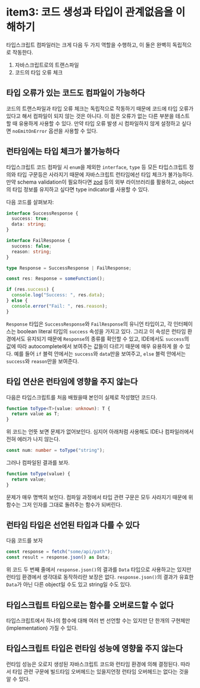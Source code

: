 # item3: 코드 생성과 타입이 관계없음을 이해하기

타입스크립트 컴파일러는 크게 다음 두 가지 역할을 수행하고, 이 둘은 완벽히 독립적으로 작동한다.

1. 자바스크립트로의 트랜스파일
2. 코드의 타입 오류 체크

## 타입 오류가 있는 코드도 컴파일이 가능하다

코드의 트랜스파일과 타입 오류 체크는 독립적으로 작동하기 때문에 코드에 타입 오류가 있다고
해서 컴파일이 되지 않는 것은 아니다. 이 점은 오류가 없는 다른 부분을 테스트할 때 유용하게
사용할 수 있다. 만약 타입 오류 발생 시 컴파일하지 않게 설정하고 싶다면 `noEmitOnError`
옵션을 사용할 수 있다.

## 런타임에는 타입 체크가 불가능하다

타입스크립트 코드 컴파일 시 `enum`을 제외한 `interface`, `type` 등 모든 타입스크립트
정의와 타입 구문등은 사라지기 때문에 자바스크립트 런타임에선 타입 체크가 불가능하다. 만약
schema validation이 필요하다면 [zod] 등의 외부 라이브러리를 활용하고, object의 타입
정보를 유지하고 싶다면 type indicator를 사용할 수 있다.

다음 코드를 살펴보자:

```ts
interface SuccessResponse {
  success: true;
  data: string;
}

interface FailResponse {
  success: false;
  reason: string;
}

type Response = SuccessResponse | FailResponse;

const res: Response = someFunction();

if (res.success) {
  console.log("Success: ", res.data);
} else {
  console.error("Fail: ", res.reason);
}
```

`Response` 타입은 `SuccessResponse`와 `FailResponse`의 유니언 타입이고, 각
인터페이스는 boolean literal 타입의 `success` 속성을 가지고 있다. 그리고 이 속성은
런타임 환경에서도 유지되기 때문에 `Response`의 종류를 확인할 수 있고, IDE에서도
`success`의 값에 따라 autocomplete에서 보여주는 값들이 다르기 때문에 매우 유용하게 쓸 수
있다. 예를 들어 `if` 블럭 안에서는 `success`와 `data`만을 보여주고, `else` 블럭 안에서는
`success`와 `reason`만을 보여준다.

## 타입 연산은 런타임에 영향을 주지 않는다

다음은 타입스크립트를 처음 배웠을때 본인이 실제로 작성했던 코드다.

```ts
function toType<T>(value: unknown): T {
  return value as T;
}
```

위 코드는 언뜻 보면 문제가 없어보인다. 심지어 아래처럼 사용해도 IDE나 컴파일러에서 전혀
에러가 나지 않는다.

```ts
const num: number = toType("string");
```

그러나 컴파일된 결과를 보자.

```js
function toType(value) {
  return value;
}
```

문제가 매우 명백히 보인다. 컴파일 과정에서 타입 관련 구문은 모두 사라지기 때문에 위 함수는
그저 인자를 그대로 돌려주는 함수가 되버린다.

## 런타임 타입은 선언된 타입과 다를 수 있다

다음 코드를 보자

```ts
const response = fetch("some/api/path");
const result = response.json() as Data;
```

위 코드 두 번째 줄에서 `response.json()`의 결과를 `Data` 타입으로 사용하고는 있지만
런타임 환경에서 생각대로 동작하리란 보장은 없다. `response.json()`의 결과가 유효한
`Data`가 아닌 다른 object일 수도 있고 string일 수도 있다.

## 타입스크립트 타입으로는 함수를 오버로드할 수 없다

타입스크립트에서 하나의 함수에 대해 여러 번 선언할 수는 있지만 단 한개의
구현체만(implementation) 가질 수 있다.

## 타입스크립트 타입은 런타임 성능에 영향을 주지 않는다

런타임 성능은 오로지 생성된 자바스크립트 코드와 런타임 환경에 의해 결정된다. 따라서 타입 관련
구문에 빌드타임 오버헤드는 있을지언정 런타임 오버헤드는 없다는 것을 알 수 있다.

[zod]: https://zod.dev
